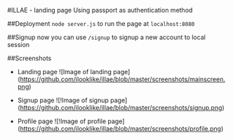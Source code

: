 #ILLAE - landing page
Using passport as authentication method

##Deployment
`node server.js` to run the page at `localhost:8080`

##Signup 
now you can use `/signup` to signup a new account to local session 

##Screenshots
- Landing page
![Image of landing page]
(https://github.com/ilooklike/illae/blob/master/screenshots/mainscreen.png)

- Signup page
![!Image of signup page]
(https://github.com/ilooklike/illae/blob/master/screenshots/signup.png)

- Profile page
![!Image of profile page]
(https://github.com/ilooklike/illae/blob/master/screenshots/profile.png)